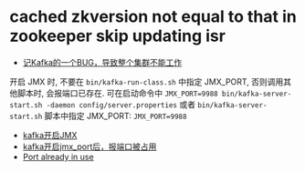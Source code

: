 
# cached zkversion not equal to that in zookeeper skip updating isr

- [记Kafka的一个BUG，导致整个集群不能工作](https://qingmu.io/2018/10/21/Kafka-bug-Cached-zkVersion-not-equal-to-that-in-zookeeper-broker-not-recovering/)

开启 JMX 时, 不要在 `bin/kafka-run-class.sh` 中指定 JMX_PORT, 否则调用其他脚本时, 会报端口已存在.
可在启动命令中 `JMX_PORT=9988 bin/kafka-server-start.sh -daemon config/server.properties` 或者 `bin/kafka-server-start.sh` 脚本中指定 JMX_PORT: `JMX_PORT=9988`
- [kafka开启JMX](https://www.jianshu.com/p/de4b4cbb0f3c)
- [kafka开启jmx_port后，报端口被占用](https://blog.csdn.net/weixin_37642251/article/details/90405635)
- [Port already in use](https://stackoverflow.com/questions/52997194/kafka-kubernetes-helm-usr-bin-kafka-avro-console-consumer)
